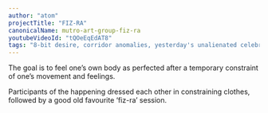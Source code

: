 ```yaml
---
author: "atom"
projectTitle: "FIZ-RA"
canonicalName: mutro-art-group-fiz-ra
youtubeVideoId: "tQOeEqEdAT8"
tags: "8-bit desire, corridor anomalies, yesterday's unalienated celebration, dacha, intimate interfaces, practices of ourselves, object, path stop, spontaneous grassroots alternative, sports interest, exploitation of hidden motivation, joy acceleration, extensions, sanatorium"
---
```

The goal is to feel one’s own body as perfected after a temporary constraint of one’s movement and feelings.

Participants of the happening dressed each other in constraining clothes, followed by a good old favourite ‘fiz-ra’ session.
